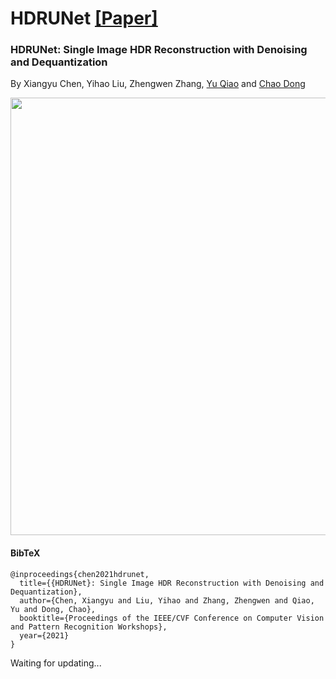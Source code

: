 # HDRUNet [[Paper]](http://arxiv.org/abs/2105.13084)

### HDRUNet: Single Image HDR Reconstruction with Denoising and Dequantization
By Xiangyu Chen, Yihao Liu, Zhengwen Zhang, [Yu Qiao](https://scholar.google.com/citations?user=gFtI-8QAAAAJ&hl=zh-CN) and [Chao Dong](https://scholar.google.com.hk/citations?user=OSDCB0UAAAAJ&hl=zh-CN)

<img src="https://raw.githubusercontent.com/chxy95/HDRUNet/master/images/introduction.jpg" width="700"/>

#### BibTeX

    @inproceedings{chen2021hdrunet,
      title={{HDRUNet}: Single Image HDR Reconstruction with Denoising and Dequantization},
      author={Chen, Xiangyu and Liu, Yihao and Zhang, Zhengwen and Qiao, Yu and Dong, Chao}, 
      booktitle={Proceedings of the IEEE/CVF Conference on Computer Vision and Pattern Recognition Workshops},
      year={2021}
    }

Waiting for updating...
